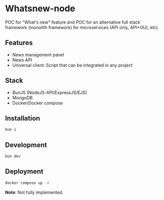 # Whatsnew-node

POC for "What's new" feature  and POC for an alternative full stack framework (monolith framework) for microservices (API only, API+GUI, etc).

## Features

- News management panel
- News API
- Universal client: Script that can be integrated in any project

## Stack

- BunJS (NodeJS-API/ExpressJS/EJS)
- MongoDB
- Docker/Docker compose

## Installation

```bash
bun i
```

## Development

```bash
bun dev
```

## Deployment

```bash
docker compose up -d
```

**Note**: Not fully implemented.
